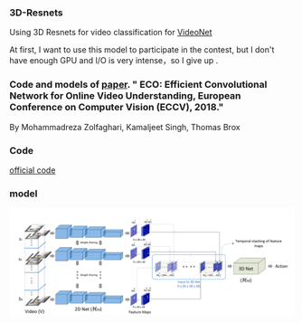 ### 3D-Resnets
Using 3D Resnets for video classification for [VideoNet](http://challenge.ai.videojj.com/)

At first, I want to use this model to participate in the contest, but I don't have enough GPU and I/O is very intense，so I give up
.

### Code and models of [paper](https://arxiv.org/pdf/1804.09066.pdf). " ECO: Efficient Convolutional Network for Online Video Understanding, European Conference on Computer Vision (ECCV), 2018." 
 By Mohammadreza Zolfaghari, Kamaljeet Singh, Thomas Brox

### Code
[official code](https://github.com/mzolfaghari/ECO-efficient-video-understanding)

### model
![](https://github.com/zstu-lly/3D-Resnets/blob/master/images/model%20architecture.png)
